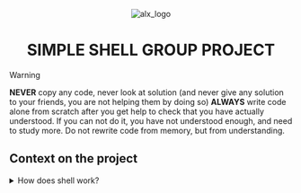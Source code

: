 <p align="center">
<img width="auto" src="https://www.thesouthafrican.com/wp-content/uploads/2022/12/ALX-800x529.jpg" alt="alx_logo">
</p>

<h1 align="center"> SIMPLE SHELL GROUP PROJECT </h1>

> [!WARNING]
> **NEVER** copy any code, never look at solution (and never give any solution to your friends, you are not helping them by doing so)
> **ALWAYS** write code alone from scratch after you get help to check that you have actually understood. If you can not do it, you have not understood enough, and need to study more. Do not rewrite code from memory, but from understanding.

## Context on the project

<details>

<summary> How does shell work?</summary>

A shell is a crucial tool for efficiently navigating the command line of an operating system. It provides users with an intuitive interface, allowing them to effortlessly run programs, manage files, and maintain full control over various aspects of the operating system.

Shells are a vital component of operating systems. They **read**, **interpret**, and **execute** user commands efficiently. Additionally, shells facilitate seamless interaction between users and the operating system by handling **error messages** and **input prompts**.

Here are the steps involved in how a shell works:

```txt
1. The shell reads a command from the user.

2. The shell interprets the command. This involves breaking the command down into its individual components, such as the command name, arguments, and options.

3. The shell executes the command. This may involve:
   - Forking a child process and executing the command in the child process.
   - Executing a built-in command.
   - Searching for the command in the PATH environment variable and executing it.

4. The shell waits for the child process to finish.

5. If the command fails, the shell prints an error message.

6. The shell repeats steps 1-5 until the user quits the shell.
```

Here is a diagram of how a shell works:
```c
	User
	|
	|---> Shell
	|
	|---->Operating System
```

The shell is a user-friendly interface where users can enter commands to interact with the operating system. It interprets and executes these commands, retrieving the results from the operating system and displaying them back to the user. This streamlined process makes it easy for users to navigate and control their systems efficiently.

Shells play a crucial role in every operating system. They empower users to efficiently interact with the system and accomplish various tasks with ease.

</details>

